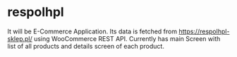 # respolhpl
It will be E-Commerce Application. Its data is fetched from https://respolhpl-sklep.pl/ using WooCommerce REST API.
Currently has main Screen with list of all products and details screen of each product.

